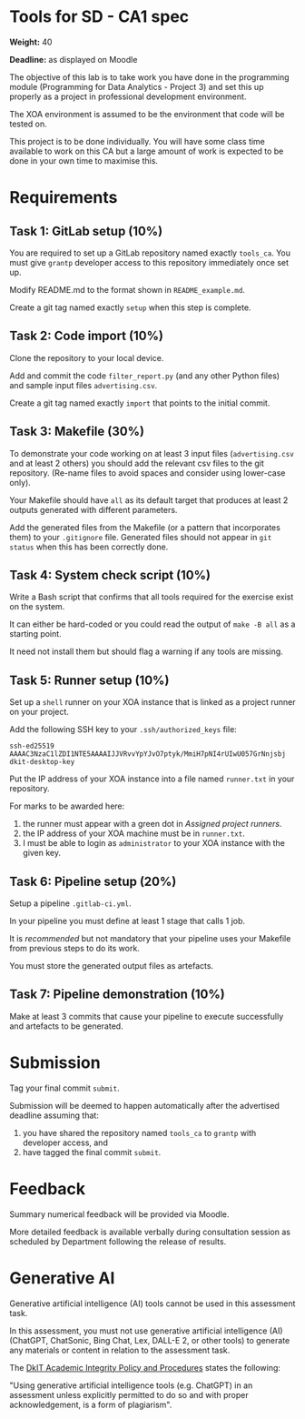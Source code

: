 # Tools for SD - CA1 spec

**Weight:** 40

**Deadline:** as displayed on Moodle

The objective of this lab is to take work you have done in the programming module (Programming for Data Analytics - Project 3) and set this up properly as a project in professional development environment.

The XOA environment is assumed to be the environment that code will be tested on.

This project is to be done individually.
You will have some class time available to work on this CA but a large amount of work is expected to be done in your own time to maximise this.


# Requirements

## Task 1: GitLab setup (10%)

You are required to set up a GitLab repository named exactly `tools_ca`. 
You must give `grantp` developer access to this repository immediately once set up. 

Modify README.md to the format shown in `README_example.md`.

Create a git tag named exactly `setup` when this step is complete.


## Task 2: Code import (10%)

Clone the repository to your local device. 

Add and commit the code `filter_report.py` (and any other Python files) and sample input files `advertising.csv`.

Create a git tag named exactly `import` that points to the initial commit.


## Task 3: Makefile (30%)

To demonstrate your code working on at least 3 input files (`advertising.csv` and at least 2 others) you should add the relevant csv files to the git repository.
(Re-name files to avoid spaces and consider using lower-case only). 

Your Makefile should have `all` as its default target that produces at least 2 outputs generated with different parameters.

Add the generated files from the Makefile (or a pattern that incorporates them) to your `.gitignore` file.
Generated files should not appear in `git status` when this has been correctly done. 


## Task 4: System check script (10%)

Write a Bash script that confirms that all tools required for the exercise exist on the system.

It can either be hard-coded or you could read the output of `make -B all` as a starting point. 

It need not install them but should flag a warning if any tools are missing. 


## Task 5: Runner setup (10%)

Set up a `shell` runner on your XOA instance that is linked as a project runner on your project.

Add the following SSH key to your `.ssh/authorized_keys` file: 

	ssh-ed25519 AAAAC3NzaC1lZDI1NTE5AAAAIJJVRvvYpYJvO7ptyk/MmiH7pNI4rUIwU057GrNnjsbj dkit-desktop-key

Put the IP address of your XOA instance into a file named `runner.txt` in your repository. 

For marks to be awarded here:

1. the runner must appear with a green dot in *Assigned project runners*.
2. the IP address of your XOA machine must be in `runner.txt`.
3. I must be able to login as `administrator` to your XOA instance with the given key.


## Task 6: Pipeline setup (20%)

Setup a pipeline `.gitlab-ci.yml`.

In your pipeline you must define at least 1 stage that calls 1 job. 

It is *recommended* but not mandatory that your pipeline uses your Makefile from previous steps to do its work. 

You must store the generated output files as artefacts. 


## Task 7: Pipeline demonstration (10%)

Make at least 3 commits that cause your pipeline to execute successfully and artefacts to be generated. 



# Submission

Tag your final commit `submit`. 

Submission will be deemed to happen automatically after the advertised deadline assuming that:

1. you have shared the repository named `tools_ca` to `grantp` with developer access, and
2. have tagged the final commit `submit`. 



# Feedback

Summary numerical feedback will be provided via Moodle.

More detailed feedback is available verbally during consultation session as scheduled by Department following the release of results. 



# Generative AI

Generative artificial intelligence (AI) tools cannot be used in this assessment task.

In this assessment, you must not use generative artificial intelligence (AI) (ChatGPT, ChatSonic, Bing Chat, Lex, DALL-E 2, or other tools) to generate any materials or content in relation to the assessment task.

The [DkIT Academic Integrity Policy and Procedures](https://www.dkit.ie/about-dkit/policies-andguidelines/academic-policies.html) states the following:

"Using generative artificial intelligence tools (e.g. ChatGPT) in an assessment unless explicitly permitted to do so and with proper acknowledgement, is a form of plagiarism".


